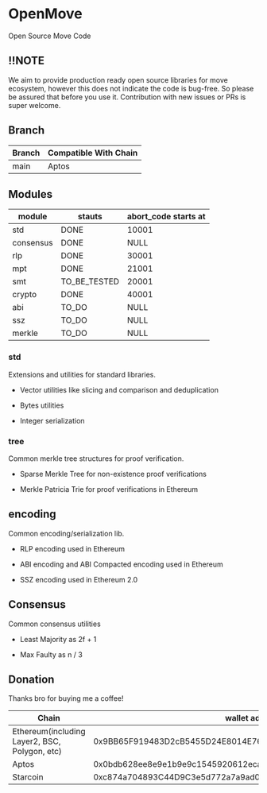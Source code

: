 # OpenMove
Open Source Move Code

## !!NOTE
We aim to provide production ready open source libraries for move ecosystem, however this does not indicate the code is bug-free. So please be assured that before you use it. Contribution with new issues or PRs is super welcome. 

## Branch

| Branch   | Compatible With Chain |
| -------- | --------------------  |
| main     | Aptos                 |


## Modules

| module   | stauts               |  abort_code starts at  |
| -------- | -------------------- | ---------------------  |
| std      | DONE                 | 10001                  |
| consensus| DONE                 | NULL                   |
| rlp      | DONE                 | 30001                  |
| mpt      | DONE                 | 21001                  |
| smt      | TO_BE_TESTED         | 20001                  |
| crypto   | DONE                 | 40001                  |
| abi      | TO_DO                | NULL                   |
| ssz      | TO_DO                | NULL                   |
| merkle   | TO_DO                | NULL                   |


### std

Extensions and utilities for standard libraries.

- Vector utilities like slicing and comparison and deduplication

- Bytes utilities

- Integer serialization

### tree

Common merkle tree structures for proof verification.

- Sparse Merkle Tree for non-existence proof verifications

- Merkle Patricia Trie for proof verifications in Ethereum

## encoding

Common encoding/serialization lib.

- RLP encoding used in Ethereum

- ABI encoding and ABI Compacted encoding used in Ethereum

- SSZ encoding used in Ethereum 2.0


## Consensus

Common consensus utilities

- Least Majority as 2f + 1

- Max Faulty as n / 3


## Donation

Thanks bro for buying me a coffee!

| Chain                                        | wallet address                                                        |
| -------------------------------------------- | --------------------------------------------------------------------- |
| Ethereum(including Layer2, BSC, Polygon, etc)| 0x9BB65F919483D2cB5455D24E8014E760E5272789                            |
| Aptos                                        | 0x0bdb628ee8e9e1b9e9c1545920612eca7d2b6cd96cefdcfa9e53a2d22ac84ca5    |
| Starcoin                                     | 0xc874a704893C44D9C3e5d772a7a9ad0d                                    |

